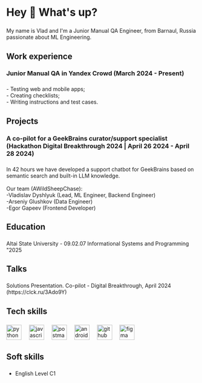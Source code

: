 <h1 align="left">Hey 👋 What's up?</h1>

###

<p align="left">My name is Vlad and I'm a Junior Manual QA Engineer, from Barnaul, Russia passionate about ML Engineering.</p>

###

<h2 align="left">Work experience</h2>

###

<h3 align="left">Junior Manual QA in Yandex Crowd (March 2024 - Present)</h3>

###
<p align="left">- Testing web and mobile apps;<br>- Creating checklists;<br>- Writing instructions and test cases.</p>

###

<h2 align="left">Projects</h2>

###

<h3 align="left">A co-pilot for a GeekBrains curator/support specialist (Hackathon Digital Breakthrough 2024 | April 26 2024 -  April 28 2024)</h3>

###

<p align="left">In 42 hours we have developed a support chatbot for GeekBrains based on semantic search and built-in LLM knowledge.<br><br>Our team (AWildSheepChase):<br>-Vladislav Dyshlyuk (Lead, ML Engineer, Backend Engineer)<br>-Arseniy Glushkov (Data Engineer)<br>-Egor Gapeev (Frontend Developer)</p>

###

<h2 align="left">Education</h2>

###

<p align="left">Altai State University - 09.02.07 Informational Systems and Programming  "2025</p>

###

<h2 align="left">Talks</h2>

###

<p align="left">Solutions Presentation. Co-pilot - Digital Breakthrough, April 2024 (https://clck.ru/3Ado9Y)</p>

###

<h2 align="left">Tech skills</h2>

###

<div align="left">
  <img src="https://cdn.jsdelivr.net/gh/devicons/devicon/icons/python/python-original.svg" height="40" alt="python logo"  />
  <img width="12" />
  <img src="https://cdn.jsdelivr.net/gh/devicons/devicon/icons/javascript/javascript-original.svg" height="40" alt="javascript logo"  />
  <img width="12" />
  <img src="https://skillicons.dev/icons?i=postman" height="40" alt="postman logo"  />
  <img width="12" />
  <img src="https://skillicons.dev/icons?i=androidstudio" height="40" alt="androidstudio logo"  />
  <img width="12" />
  <img src="https://skillicons.dev/icons?i=github" height="40" alt="github logo"  />
  <img width="12" />
  <img src="https://skillicons.dev/icons?i=figma" height="40" alt="figma logo"  />
</div>

###
###

<h2 align="left">Soft skills</h2>

###
- English Level C1
###
